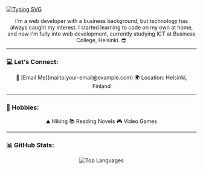 
  [![Typing SVG](https://readme-typing-svg.demolab.com/?lines=Welcome,+I'm+Mahfuz+Shihab;A+Crazy+Fullstack+Webdeveloper)](https://git.io/typing-svg)


<p align="center">
 I'm a web developer with a business background, but technology has always caught my interest. I started learning to code on my own at home, and now I'm fully into web development, currently studying ICT at Business College, Helsinki. 😎
</p>

---

### 💻 Let's Connect:

<p align="center">
  📩 [Email Me](mailto:your-email@example.com)  
  🌍 Location: Helsinki, Finland
</p>

---

### 🤘 Hobbies:

<p align="center">
  ⛰️ Hiking  
  📚 Reading Novels  
  🎮 Video Games
</p>

---

### 📊 GitHub Stats:



<p align="center">
  <img src="https://github-readme-stats.vercel.app/api/top-langs/?username=Mahfuzshihab&theme=radical&hide_border=true&count_private=true&layout=compact" alt="Top Languages"/>
</p>

